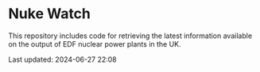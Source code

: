 # Nuke Watch

This repository includes code for retrieving the latest information available on the output of EDF nuclear power plants in the UK.

Last updated: 2024-06-27 22:08